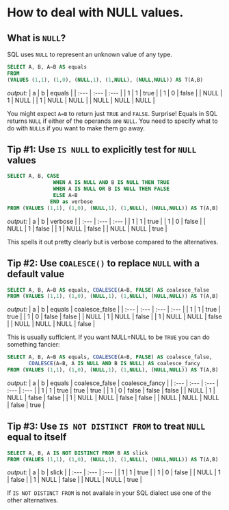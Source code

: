 # How to deal with NULL values.

## What is `NULL`?

SQL uses `NULL` to represent an unknown value of any type.

```sql
SELECT A, B, A=B AS equals
FROM
(VALUES (1,1), (1,0), (NULL,1), (1,NULL), (NULL,NULL)) AS T(A,B)
```
*output:*
| a | b | equals |
| :--- | :--- | :--- |
| 1 | 1 | true |
| 1 | 0 | false |
| NULL | 1 | NULL |
| 1 | NULL | NULL |
| NULL | NULL | NULL |

You might expect `A=B` to return just `TRUE` and `FALSE`. Surprise! Equals in SQL returns `NULL` if either of the operands are `NULL`. You need to specify what to do with `NULL`s if you want to make them go away.

## Tip #1: Use `IS NULL` to explicitly test for `NULL` values

```sql
SELECT A, B, CASE
               WHEN A IS NULL AND B IS NULL THEN TRUE
               WHEN A IS NULL OR B IS NULL THEN FALSE
               ELSE A=B
              END as verbose
FROM (VALUES (1,1), (1,0), (NULL,1), (1,NULL), (NULL,NULL)) AS T(A,B)
```
*output:*
| a | b | verbose |
| :--- | :--- | :--- |
| 1 | 1 | true |
| 1 | 0 | false |
| NULL | 1 | false |
| 1 | NULL | false |
| NULL | NULL | true |

This spells it out pretty clearly but is verbose compared to the alternatives.

## Tip #2: Use `COALESCE()` to replace `NULL` with a default value 

```sql
SELECT A, B, A=B AS equals, COALESCE(A=B, FALSE) AS coalesce_false
FROM (VALUES (1,1), (1,0), (NULL,1), (1,NULL), (NULL,NULL)) AS T(A,B)
```
*output:*
| a | b | equals | coalesce_false |
| :--- | :--- | :--- | :--- |
| 1 | 1 | true | true |
| 1 | 0 | false | false |
| NULL | 1 | NULL | false |
| 1 | NULL | NULL | false |
| NULL | NULL | NULL | false |

This is usually sufficient. If you want NULL=NULL to be `TRUE` you can do something fancier:
```sql
SELECT A, B, A=B AS equals, COALESCE(A=B, FALSE) AS coalesce_false,
       COALESCE(A=B, A IS NULL AND B IS NULL) AS coalesce_fancy
FROM (VALUES (1,1), (1,0), (NULL,1), (1,NULL), (NULL,NULL)) AS T(A,B)
```
*output:*
| a | b | equals | coalesce\_false | coalesce\_fancy |
| :--- | :--- | :--- | :--- | :--- |
| 1 | 1 | true | true | true |
| 1 | 0 | false | false | false |
| NULL | 1 | NULL | false | false |
| 1 | NULL | NULL | false | false |
| NULL | NULL | NULL | false | true |

## Tip #3: Use `IS NOT DISTINCT FROM` to treat `NULL` equal to itself

```sql
SELECT A, B, A IS NOT DISTINCT FROM B AS slick
FROM (VALUES (1,1), (1,0), (NULL,1), (1,NULL), (NULL,NULL)) AS T(A,B)
```
*output:*
| a | b | slick |
| :--- | :--- | :--- |
| 1 | 1 | true |
| 1 | 0 | false |
| NULL | 1 | false |
| 1 | NULL | false |
| NULL | NULL | true |

If `IS NOT DISTINCT FROM` is not availale in your SQL dialect use one of the other alternatives.
